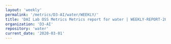 ```yaml
---
layout: 'weekly'
permalink: '/metrics/D3-AI/water/WEEKLY/'
title: 'DAI Lab OSS Metrics Metrics report for water | WEEKLY-REPORT-2020-03-01'
organization: 'D3-AI'
repository: 'water'
current_date: '2020-03-01'
---
```

